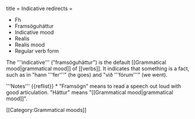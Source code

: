 title = Indicative
redirects =
- Fh
- Framsöguháttur
- Indicative mood
- Realis
- Realis mood
- Regular verb form
>>>>

The '''indicative''' ("framsöguháttur") is the default [[Grammatical mood|grammatical mood]] of [[verbs]]. It indicates that something is a fact, such as in "hann '''fer'''" (he goes) and "við '''fórum'''" (we went).

<div class=notes>
'''Notes'''
{{reflist}}
* "Framsögn" means to read a speech out loud with good articulation. "Háttur" means "[[Grammatical mood|grammatical mood]]".
</div>

[[Category:Grammatical moods]]
